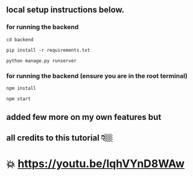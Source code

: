 ## local setup instructions below.


### for running the backend

```
cd backend

pip install -r requirements.txt

python manage.py runserver

```
### for running the backend (ensure you are in the root terminal)

```
npm install

npm start

```


## added few more on my own  features but 
## all credits to this tutorial 👇🏼

# 💥 https://youtu.be/lqhVYnD8WAw 
